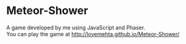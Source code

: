# Meteor-Shower
A game developed by me using JavaScript and Phaser.<br>
You can play the game at http://lovemehta.github.io/Meteor-Shower/
